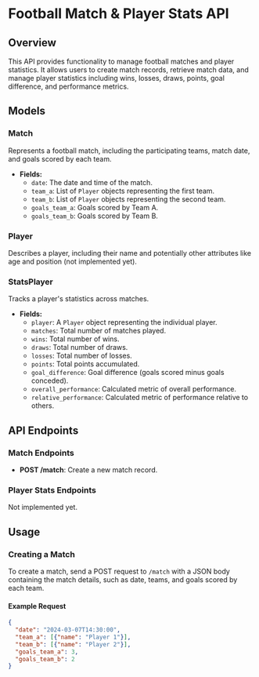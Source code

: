 # Football Match & Player Stats API

## Overview

This API provides functionality to manage football matches and player statistics. It allows users to create match records, retrieve match data, and manage player statistics including wins, losses, draws, points, goal difference, and performance metrics.

## Models

### **Match**

Represents a football match, including the participating teams, match date, and goals scored by each team.

- **Fields:**
  - `date`: The date and time of the match.
  - `team_a`: List of `Player` objects representing the first team.
  - `team_b`: List of `Player` objects representing the second team.
  - `goals_team_a`: Goals scored by Team A.
  - `goals_team_b`: Goals scored by Team B.

### **Player**

Describes a player, including their name and potentially other attributes like age and position (not implemented yet).

### **StatsPlayer**

Tracks a player's statistics across matches.

- **Fields:**
  - `player`: A `Player` object representing the individual player.
  - `matches`: Total number of matches played.
  - `wins`: Total number of wins.
  - `draws`: Total number of draws.
  - `losses`: Total number of losses.
  - `points`: Total points accumulated.
  - `goal_difference`: Goal difference (goals scored minus goals conceded).
  - `overall_performance`: Calculated metric of overall performance.
  - `relative_performance`: Calculated metric of performance relative to others.

## API Endpoints

### Match Endpoints

- **POST /match**: Create a new match record.

### Player Stats Endpoints

Not implemented yet.

## Usage

### Creating a Match

To create a match, send a POST request to `/match` with a JSON body containing the match details, such as date, teams, and goals scored by each team.

#### Example Request

```json
{
  "date": "2024-03-07T14:30:00",
  "team_a": [{"name": "Player 1"}],
  "team_b": [{"name": "Player 2"}],
  "goals_team_a": 3,
  "goals_team_b": 2
}
